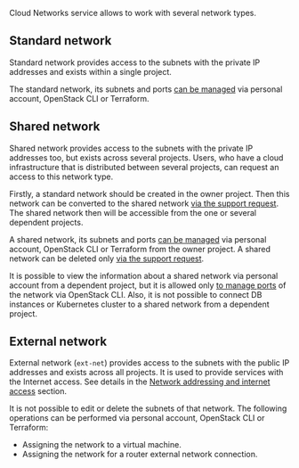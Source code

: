 Cloud Networks service allows to work with several network types.

## Standard network

Standard network provides access to the subnets with the private IP addresses and exists within a single project.

The standard network, its subnets and ports [can be managed](../../operations/) via personal account, OpenStack CLI or Terraform.

## Shared network

Shared network provides access to the subnets with the private IP addresses too, but exists across several projects. Users, who have a cloud infrastructure that is distributed between several projects, can request an access to this network type.

Firstly, a standard network should be created in the owner project. Then this network can be converted to the shared network [via the support request](/en/contacts). The shared network then will be accessible from the one or several dependent projects.

A shared network, its subnets and ports [can be managed](../../operations/) via personal account, OpenStack CLI or Terraform from the owner project. A shared network can be deleted only [via the support request](/en/contacts).

It is possible to view the information about a shared network via personal account from a dependent project, but it is allowed only [to manage ports](../../operations/manage-ports) of the network via OpenStack CLI. Also, it is not possible to connect DB instances or Kubernetes cluster to a shared network from a dependent project.

## External network

External network (`ext-net`) provides access to the subnets with the public IP addresses and exists across all projects. It is used to provide services with the Internet access. See details in the [Network addressing and internet access](../ips-and-inet) section.

It is not possible to edit or delete the subnets of that network. The following operations can be performed via personal account, OpenStack CLI or Terraform:

- Assigning the network to a virtual machine.
- Assigning the network for a router external network connection.
